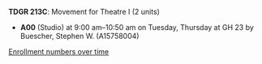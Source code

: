 **TDGR 213C**: Movement for Theatre I (2 units)

- **A00** (Studio) at 9:00 am–10:50 am on Tuesday, Thursday at GH 23 by Buescher, Stephen W. (A15758004)

[Enrollment numbers over time](./TDGR213C.tsv)
